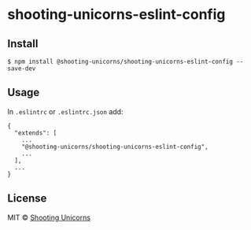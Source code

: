 # shooting-unicorns-eslint-config

## Install

```
$ npm install @shooting-unicorns/shooting-unicorns-eslint-config --save-dev
```


## Usage

In `.eslintrc` or `.eslintrc.json` add:

```
{
  "extends": [
    ...
    "@shooting-unicorns/shooting-unicorns-eslint-config",
    ...
  ],
  ...
}
```

## License

MIT © [Shooting Unicorns](https://shooting-unicorns.com)
